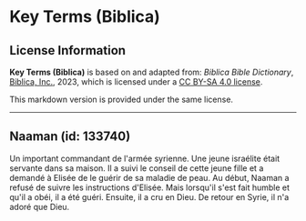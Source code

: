 # Key Terms (Biblica)

## License Information

**Key Terms (Biblica)** is based on and adapted from: _Biblica Bible Dictionary_, [Biblica, Inc.](https://www.biblica.com/), 2023, which is licensed under a [CC BY-SA 4.0 license](https://creativecommons.org/licenses/by-sa/4.0/legalcode.en).

This markdown version is provided under the same license.



--------------------------------

## Naaman (id: 133740)

Un important commandant de l'armée syrienne. Une jeune israélite était servante dans sa maison. Il a suivi le conseil de cette jeune fille et a demandé à Elisée de le guérir de sa maladie de peau. Au début, Naaman a refusé de suivre les instructions d'Elisée. Mais lorsqu'il s'est fait humble et qu'il a obéi, il a été guéri. Ensuite, il a cru en Dieu. De retour en Syrie, il n'a adoré que Dieu.


